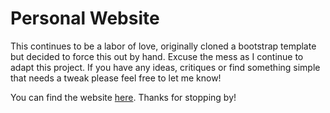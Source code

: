 # Personal Website

This continues to be a labor of love, originally cloned a bootstrap template but decided to force this out by hand. Excuse the mess as I continue to adapt this project.
If you have any ideas, critiques or find something simple that needs a tweak please feel free to let me know!

You can find the website <a href="https://mstub.github.io/">here</a>. Thanks for stopping by!